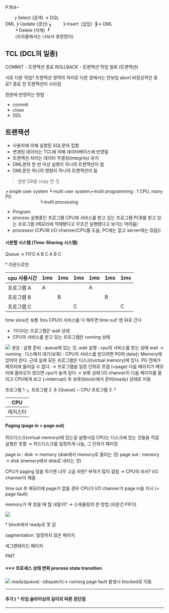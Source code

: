 P.164~

&nbsp;&nbsp;&nbsp;&nbsp;&nbsp;&nbsp;&nbsp;┍ Select (검색) → DQL <br>
DML  ┝ Update (갱신) ┒
&nbsp;&nbsp;&nbsp;&nbsp;&nbsp;&nbsp;&nbsp; ┝ Insert &nbsp;(삽입)&nbsp;&nbsp;┣→ DML <br>
&nbsp;&nbsp;&nbsp;&nbsp;&nbsp;&nbsp;&nbsp; ┕ Delete (삭제)&nbsp; ┚ <br>
&nbsp;&nbsp;&nbsp;&nbsp;&nbsp;&nbsp;&nbsp;&nbsp;(오라클에서는 나눠서 표현한다) <br>

## TCL (DCL의 일종)
COMMIT - 트랜잭션 종료
ROLLBACK - 트랜잭션 작업 철회 (트랜잭션)

서로 다른 작업? 트랜잭션 영역의 차이로 다른 창에서는 안보임
abort 비정상적인 종료? 종료 전 트랜잭션이 사라짐
 
원본에 반영하는 방법
- commit
- close
- DDL
 
## 트랜잭션
- 사용자에 의해 실행된 SQL문의 집합
- 변경된 데이터는 TCL에 의해 데이터베이스에 반영됨
- 트랜잭션 처리는 데이터 무결성(integrity) 유지
- DML문의 한 번 이상 실행이 하나의 트랜잭션이 됨
- DML문은 하나의 명령이 하나의 트랜잭션이 됨

> 원본 DB를 copy 한 것

┍ single user system
┕ multi user system┍ multi programming : 1 CPU, many PG <br>
&nbsp;&nbsp;&nbsp;&nbsp;&nbsp;&nbsp;&nbsp;&nbsp;&nbsp;&nbsp;&nbsp;&nbsp;&nbsp;&nbsp;&nbsp;&nbsp;&nbsp;&nbsp;&nbsp;&nbsp;&nbsp;&nbsp;&nbsp;&nbsp;&nbsp;&nbsp;&nbsp;&nbsp;┕ multi processing

- Program
- process
실행중인 프로그램
CPU에 서비스를 받고 있는 프로그램
PCB를 받고 있는 프로그램
(메모리에 적재됐다고 무조건 실행됐다고 보기는 어려움)
- processor (CPU와 I/O channer(CPU를 도움, PC에는 없고 server에는 있음))

#### 시분할 시스템 (Time-Sharing 시스템)
Queue → FIFO
A B C A B C

\* 라운드로빈


|cpu 사용시간|1ms|1ms|1ms|1ms|1ms|1ms|
|---|---|---|---|---|---|---|
|프로그램 A|A|||A||
|프로그램 B||B|||B|
|프로그램 C|||C|||C|
time slice은 보통 1ms
CPU이 서비스를 다 해주면 time out! 맨 뒤로 간다
- 기다리는 프로그램은 wait 상태
- CPU의 서비스를 받고 있는 프로그램은 running 상태

![](https://velog.velcdn.com/images/taegyeong0225/post/4ec338e8-3e7a-401a-9cfe-a8b0afa715b2/image.png) 생성 : 실행
준비 : queue에 있는 것, wait
실행 : cpu의 서비스를 받는 상태
wait → running : 디스패치
대기(보류) : CPU의 서비스를 받으려면 PG와 data는 Memory에 있어야 한다. 근데 실제 모든 프로그램은 디스크(virtual memory)에 있다. PG 전체가 메모리에 들어갈 수 없다. → 프로그램을 일정 단위로 쪼갬 (=page)
다음 페이지가 메모리에 올라오지 않으면 cpu가 놀게 된다 → 보류 상태
I/O channer이 다음 페이지를 올리고 CPU에게 보고 (=interrupt) 후 보류(block)에서 준비(ready) 상태로 이동

프로그램 1 ┒
프로그램 2 ┣ [Queue] ─ CPU 
프로그램 3 ┚

|CPU|
|---|
|<center>레지스터</center>|

#### Paging (page in + page out)

하드디스크(virtual memory)에 있는걸 실행시킴
CPU는 디스크에 있는 것들을 직접 실행은 못함
→ 하드디스크를 일정하게 나눔, 그 단위가 페이징

page in : disk → memory (disk에서 memory로 올리는 것)
page out : memory → disk (memory에서 disk로 내리는 것)

CPU가 paging 일을 하기엔 너무 고급 자원? 부하가 많이 걸림
→ CPU의 비서? I/O channer이 해줌

time out 후 메모리에 page가 없을 경우 CPU가 I/O channer가 page in을 지시 (= page fault)

memory가 꽉 찼을 때 뭘 내릴지? → 스케줄링의 한 방법 (쉬운건 FIFO)

![](https://velog.velcdn.com/images/taegyeong0225/post/49d095f6-353e-4052-8bb5-fcd08105916e/image.png)

\* block에서 ready로 못 감

sagmentation: 일정하지 않은 페이지

세그멘테이드 페이지

PMT

#### ⭐⭐⭐ 프로세스 상태 변화 process state transition
![](https://velog.velcdn.com/images/taegyeong0225/post/905c770c-baaf-4adc-9242-f7eb249be964/image.png)
ready(queue) -(dispatch)-> running
page fault 발생시 blocked로 이동

------------
#### 추가 ) * 타임 슬라이싱의 길이의 따른 장단점 

-----------------


